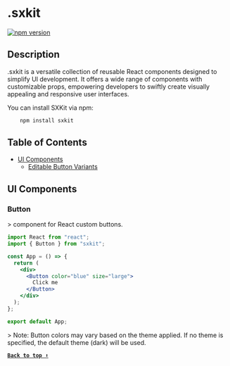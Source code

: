 # .sxkit

[![npm version](https://img.shields.io/npm/v/sxkit.svg)](https://www.npmjs.com/package/sxkit)

## Description

.sxkit is a versatile collection of reusable React components designed to simplify UI development. It offers a wide range of components with customizable props, empowering developers to swiftly create visually appealing and responsive user interfaces.

You can install SXKit via npm:

```bash
    npm install sxkit
```

## Table of Contents

- [UI Components](#ui-components)
  - [Editable Button Variants ](#button)

## UI Components

### Button

&gt; component for React custom buttons.

```jsx
import React from "react";
import { Button } from "sxkit";

const App = () => {
  return (
    <div>
      <Button color="blue" size="large">
        Click me
      </Button>
    </div>
  );
};

export default App;
```

&gt; Note: Button colors may vary based on the theme applied. If no theme is specified, the default theme (dark) will be used.

**[`Back to top ⬆️`](#table-of-contents)**
